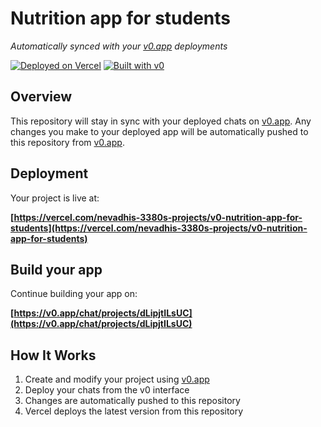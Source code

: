 # Nutrition app for students

*Automatically synced with your [v0.app](https://v0.app) deployments*

[![Deployed on Vercel](https://img.shields.io/badge/Deployed%20on-Vercel-black?style=for-the-badge&logo=vercel)](https://vercel.com/nevadhis-3380s-projects/v0-nutrition-app-for-students)
[![Built with v0](https://img.shields.io/badge/Built%20with-v0.app-black?style=for-the-badge)](https://v0.app/chat/projects/dLipjtILsUC)

## Overview

This repository will stay in sync with your deployed chats on [v0.app](https://v0.app).
Any changes you make to your deployed app will be automatically pushed to this repository from [v0.app](https://v0.app).

## Deployment

Your project is live at:

**[https://vercel.com/nevadhis-3380s-projects/v0-nutrition-app-for-students](https://vercel.com/nevadhis-3380s-projects/v0-nutrition-app-for-students)**

## Build your app

Continue building your app on:

**[https://v0.app/chat/projects/dLipjtILsUC](https://v0.app/chat/projects/dLipjtILsUC)**

## How It Works

1. Create and modify your project using [v0.app](https://v0.app)
2. Deploy your chats from the v0 interface
3. Changes are automatically pushed to this repository
4. Vercel deploys the latest version from this repository
